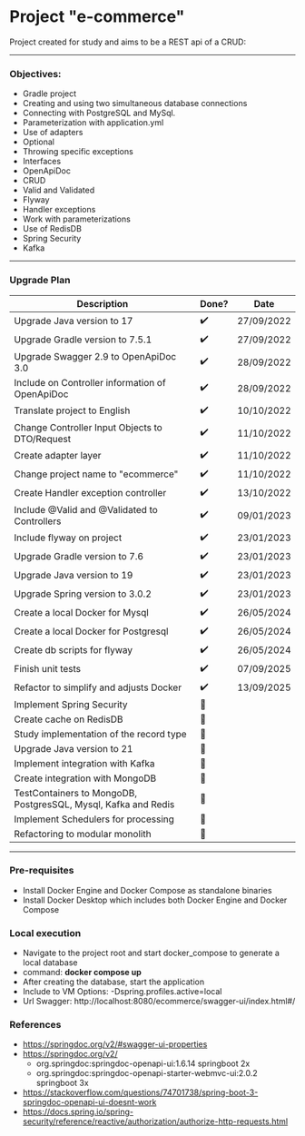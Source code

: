 # Project "e-commerce"

Project created for study and aims to be a REST api of a CRUD:

---

### Objectives:

* Gradle project
* Creating and using two simultaneous database connections
* Connecting with PostgreSQL and MySql.
* Parameterization with application.yml
* Use of adapters
* Optional
* Throwing specific exceptions
* Interfaces
* OpenApiDoc
* CRUD
* Valid and Validated
* Flyway
* Handler exceptions
* Work with parameterizations
* Use of RedisDB
* Spring Security
* Kafka

---

### Upgrade Plan
| Description                                                    | Done?                 | Date       |
|----------------------------------------------------------------|-----------------------|------------|
| Upgrade Java version to 17                                     | :heavy_check_mark:    | 27/09/2022 |
| Upgrade Gradle version to 7.5.1                                | :heavy_check_mark:    | 27/09/2022 |
| Upgrade Swagger 2.9 to OpenApiDoc 3.0                          | :heavy_check_mark:    | 28/09/2022 |
| Include on Controller information of OpenApiDoc                | :heavy_check_mark:    | 28/09/2022 |
| Translate project to English                                   | :heavy_check_mark:    | 10/10/2022 |
| Change Controller Input Objects to DTO/Request                 | :heavy_check_mark:    | 11/10/2022 |
| Create adapter layer                                           | :heavy_check_mark:    | 11/10/2022 |
| Change project name to "ecommerce"                             | :heavy_check_mark:    | 11/10/2022 |
| Create Handler exception controller                            | :heavy_check_mark:    | 13/10/2022 |
| Include @Valid and @Validated to Controllers                   | :heavy_check_mark:    | 09/01/2023 |
| Include flyway on project                                      | :heavy_check_mark:    | 23/01/2023 |
| Upgrade Gradle version to 7.6                                  | :heavy_check_mark:    | 23/01/2023 |
| Upgrade Java version to 19                                     | :heavy_check_mark:    | 23/01/2023 |
| Upgrade Spring version to 3.0.2                                | :heavy_check_mark:    | 23/01/2023 |
| Create a local Docker for Mysql                                | :heavy_check_mark:    | 26/05/2024 |
| Create a local Docker for Postgresql                           | :heavy_check_mark:    | 26/05/2024 |
| Create db scripts for flyway                                   | :heavy_check_mark:    | 26/05/2024 |
| Finish unit tests                                              | :heavy_check_mark:    | 07/09/2025 |
| Refactor to simplify and adjusts Docker                        | :heavy_check_mark:    | 13/09/2025 |
| Implement Spring Security                                      | :black_square_button: |            |
| Create cache on RedisDB                                        | :black_square_button: |            |
| Study implementation of the record type                        | :black_square_button: |            |
| Upgrade Java version to 21                                     | :black_square_button: |            |
| Implement integration with Kafka                               | :black_square_button: |            |
| Create integration with MongoDB                                | :black_square_button: |            |
| TestContainers to MongoDB, PostgresSQL, Mysql, Kafka and Redis | :black_square_button: |            |
| Implement Schedulers for processing                            | :black_square_button: |            |
| Refactoring to modular monolith                                | :black_square_button: |            |

---

### Pre-requisites

* Install Docker Engine and Docker Compose as standalone binaries
* Install Docker Desktop which includes both Docker Engine and Docker Compose

### Local execution

* Navigate to the project root and start docker_compose to generate a local database
* command: **docker compose up**
* After creating the database, start the application
* Include to VM Options: -Dspring.profiles.active=local
* Url Swagger: http://localhost:8080/ecommerce/swagger-ui/index.html#/


### References

* https://springdoc.org/v2/#swagger-ui-properties
* https://springdoc.org/v2/
  - org.springdoc:springdoc-openapi-ui:1.6.14 springboot 2x
  - org.springdoc:springdoc-openapi-starter-webmvc-ui:2.0.2 springboot 3x
* https://stackoverflow.com/questions/74701738/spring-boot-3-springdoc-openapi-ui-doesnt-work
* https://docs.spring.io/spring-security/reference/reactive/authorization/authorize-http-requests.html

